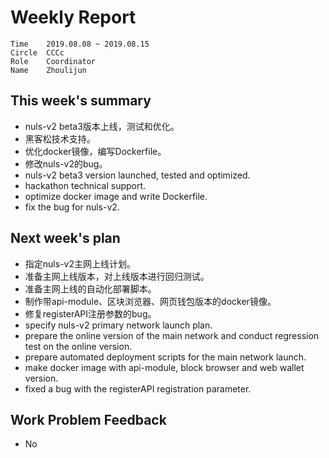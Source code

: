 # Weekly Report
```
Time	2019.08.08 ~ 2019.08.15
Circle	CCCc
Role	Coordinator
Name	Zhoulijun
```
## This week's summary
- nuls-v2 beta3版本上线，测试和优化。
- 黑客松技术支持。
- 优化docker镜像，编写Dockerfile。
- 修改nuls-v2的bug。
- nuls-v2 beta3 version launched, tested and optimized.
- hackathon technical support.
- optimize docker image and write Dockerfile.
- fix the bug for nuls-v2.
## Next week's plan
- 指定nuls-v2主网上线计划。
- 准备主网上线版本，对上线版本进行回归测试。
- 准备主网上线的自动化部署脚本。
- 制作带api-module、区块浏览器、网页钱包版本的docker镜像。
- 修复registerAPI注册参数的bug。
- specify nuls-v2 primary network launch plan.
- prepare the online version of the main network and conduct regression test on the online version.
- prepare automated deployment scripts for the main network launch.
- make docker image with api-module, block browser and web wallet version.
- fixed a bug with the registerAPI registration parameter.
## Work Problem Feedback
- No

